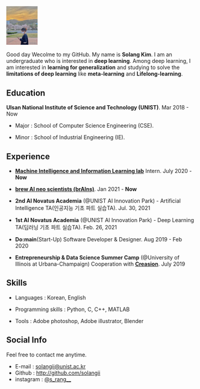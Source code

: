 <img src="img/my.jpg" style="zoom:10%;" />



Good day​​ Wecolme to my GitHub. My name is **Solang Kim**. I am an undergraduate who is interested in **deep learning**. Among deep learning, I am interested in **learning for generalization** and studying to solve the **limitations of deep learning** like **meta-learning** and **Lifelong-learning**.



## Education

**Ulsan National Institute of Science and Technology (UNIST)**. Mar 2018 - Now

- Major : School of Computer Science Engineering (CSE).

- Minor : School of Industrial Engineering (IE).

  

## Experience

- [**Machine Intelligence and Information Learning lab**](https://sites.google.com/view/swyoon89/research-interests) Intern. July 2020 - **Now**

- **[brew AI neo scientists (brAIns)](https://sites.google.com/view/unist-brains?fbclid=IwAR0hv0jCFM27Bo37Fu9z_dy7Ni9_yis5vzNfUex2xaXTOMDJVKGFzw1twTo)**. Jan 2021 - **Now**

- **2nd AI Novatus Academia** (@UNIST AI Innovation Park) - Artificial Intelligence TA(인공지능 기초 파트 실습TA). Jul. 30, 2021

- **1st AI Novatus Academia** (@UNIST AI Innovation Park) - Deep Learning TA(딥러닝 기초 파트 실습TA). Feb. 26, 2021

- **Do:main**(Start-Up) Software Developer & Designer. Aug 2019 - Feb 2020

- **Entrepreneurship & Data Science Summer Camp** (@University of Illinois at Urbana-Champaign) Cooperation with **[Creasion](https://iventure.illinois.edu/creasion/)**. July 2019

  

## Skills

- Languages : Korean, English

- Programming skills : Python, C, C++, MATLAB

- Tools : Adobe photoshop, Adobe illustrator, Blender

  

## Social Info

Feel free to contact me anytime.

- E-mail : solangii@unist.ac.kr
- Github : http://github.com/solangii
- instagram : [@s_rang__](https://www.instagram.com/s_rang__/)